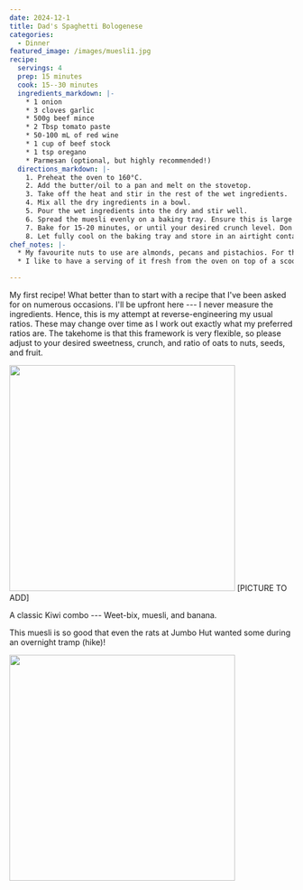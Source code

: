 ```yaml
---
date: 2024-12-1
title: Dad's Spaghetti Bologenese
categories:
  - Dinner
featured_image: /images/muesli1.jpg
recipe:
  servings: 4
  prep: 15 minutes
  cook: 15--30 minutes
  ingredients_markdown: |-
    * 1 onion
    * 3 cloves garlic
    * 500g beef mince
    * 2 Tbsp tomato paste
    * 50-100 mL of red wine
    * 1 cup of beef stock
    * 1 tsp oregano
    * Parmesan (optional, but highly recommended!)
  directions_markdown: |-
    1. Preheat the oven to 160°C.
    2. Add the butter/oil to a pan and melt on the stovetop. 
    3. Take off the heat and stir in the rest of the wet ingredients.
    4. Mix all the dry ingredients in a bowl.
    5. Pour the wet ingredients into the dry and stir well.
    6. Spread the muesli evenly on a baking tray. Ensure this is large enough to have it not layered too high.
    7. Bake for 15-20 minutes, or until your desired crunch level. Don't stir during this time, as it breaks the clump formation. Also, pull it out slightly before it's fully done, as it'll continue to cook through residual heat.
    8. Let fully cool on the baking tray and store in an airtight container.
chef_notes: |-
  * My favourite nuts to use are almonds, pecans and pistachios. For the seeds, I like pumpkin, chia, and sesame; feel free to add sunflower seeds, but I'm not the biggest fan of these here.
  * I like to have a serving of it fresh from the oven on top of a scoop of vanilla icecream. One has to taste test the product, after all!

---
```

My first recipe! What better than to start with a recipe that I've been asked for on numerous occasions. I'll be upfront here --- I never measure the ingredients. Hence, this is my attempt at reverse-engineering my usual ratios. These may change over time as I work out exactly what my preferred ratios are. The takehome is that this framework is very flexible, so please adjust to your desired sweetness, crunch, and ratio of oats to nuts, seeds, and fruit.

<img src="{{site.baseurl}}/images/muesli1.jpg" width="400"/>
[PICTURE TO ADD]

A classic Kiwi combo --- Weet-bix, muesli, and banana.

This muesli is so good that even the rats at Jumbo Hut wanted some during an overnight tramp (hike)!

<img src="{{site.baseurl}}/images/mice_like_granola.jpg" width="400"/>
